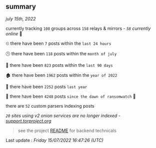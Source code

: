 
## summary
_july 15th, 2022_

currently tracking `108` groups across `158` relays & mirrors - _`58` currently online_ 📡

⏲ there have been `7` posts within the `last 24 hours`

🕓 there have been `118` posts within the `month of july`

📅 there have been `823` posts within the `last 90 days`

🏚 there have been `1962` posts within the `year of 2022`

🚀 there have been `2252` posts `last year`

🦕 there have been `4248` posts `since the dawn of ransomwatch` 🐣

there are `52` custom parsers indexing posts

_`20` sites using v2 onion services are no longer indexed - [support.torproject.org](https://support.torproject.org/onionservices/v2-deprecation/)_

> see the project [README](https://github.com/jmousqueton/ransomwatch#readme) for backend technicals



Last update : _Friday 15/07/2022 16:47:26 (UTC)_

